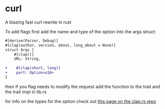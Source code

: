 # curl
A blazing fast curl rewrite in rust

To add flags first add the name and type of the option into the args struct:
```diff
#[derive(Parser, Debug)]
#[clap(author, version, about, long_about = None)]
struct Args {
    #[clap()]
    URL: String,
    
+    #[clap(short, long)]
+    port: Option<u16>
}
```
then if you flag needs to modify the request add the function to the trait and the trait impl in lib.rs


for info on the types for the option check out [this page on the clap.rs repo](https://github.com/clap-rs/clap/blob/63a36673e1df54baded338b9830aff78e60148ae/examples/derive_ref/README.md#arg-types)
